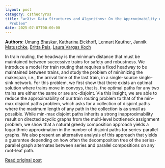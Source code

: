 ```yaml
---
layout: post
category: cstheoryrss
title: "arXiv: Data Structures and Algorithms: On the Approximability of Train Routing and the Min-Max Disjoint Paths
  Problem"
date: 2025-07-07T00:00:00
---
```


**Authors:** [Umang Bhaskar](https://dblp.uni-trier.de/search?q=Umang+Bhaskar), [Katharina Eickhoff](https://dblp.uni-trier.de/search?q=Katharina+Eickhoff), [Lennart Kauther](https://dblp.uni-trier.de/search?q=Lennart+Kauther), [Jannik Matuschke](https://dblp.uni-trier.de/search?q=Jannik+Matuschke), [Britta Peis](https://dblp.uni-trier.de/search?q=Britta+Peis), [Laura Vargas Koch](https://dblp.uni-trier.de/search?q=Laura+Vargas+Koch)

In train routing, the headway is the minimum distance that must be maintained
between successive trains for safety and robustness. We introduce a model for
train routing that requires a fixed headway to be maintained between trains,
and study the problem of minimizing the makespan, i.e., the arrival time of the
last train, in a single-source single-sink network. For this problem, we first
show that there exists an optimal solution where trains move in convoys, that
is, the optimal paths for any two trains are either the same or are
arc-disjoint. Via this insight, we are able to reduce the approximability of
our train routing problem to that of the min-max disjoint paths problem, which
asks for a collection of disjoint paths where the maximum length of any path in
the collection is as small as possible. While min-max disjoint paths inherits a
strong inapproximability result on directed acyclic graphs from the multi-level
bottleneck assignment problem, we show that a natural greedy composition
approach yields a logarithmic approximation in the number of disjoint paths for
series-parallel graphs. We also present an alternative analysis of this
approach that yields a guarantee depending on how often the decomposition tree
of the series-parallel graph alternates between series and parallel
compositions on any root-leaf path.

[Read original post](http://arxiv.org/abs/2507.03687v1)
